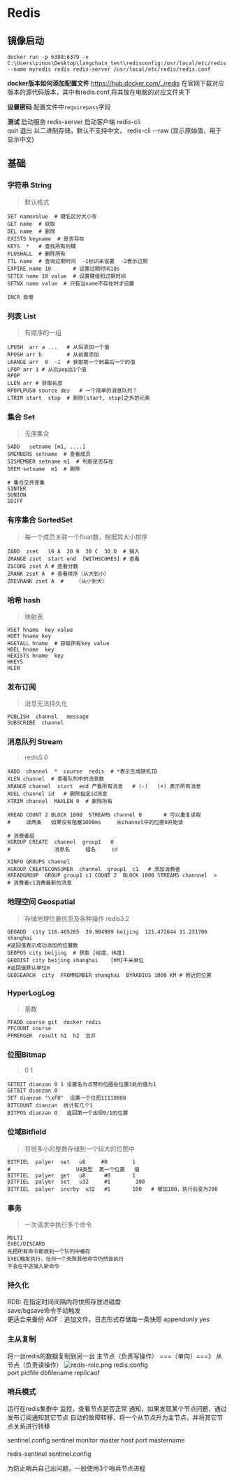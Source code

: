 # Redis

## 镜像启动

```shell
docker run -p 6380:6379 -v C:\Users\pinus\Desktop\langchain_test\redisconfig:/usr/local/etc/redis --name myredis redis redis-server /usr/local/etc/redis/redis.conf
```

**docker版本如何添加配置文件**
https://hub.docker.com/_/redis
在官网下载对应版本的源代码版本，其中有redis.conf,将其放在电脑的对应文件夹下

**设置密码**
配置文件中`requirepass`字段

**测试**
启动服务 redis-server
启动客户端 redis-cli  
quit 退出
以二进制存储，默认不支持中文， redis-cli  --raw (显示原始值，用于显示中文)


## 基础

### 字符串 String
> 默认格式
```shell
SET namevalue  # 键名区分大小写   
GET name  # 获取
DEL name  # 删除
EXISTS keyname  # 是否存在
KEYS  *   # 查找所有的键 
FLUSHALL  # 删除所有
TTL name  # 查询过期时间  -1标识未设置  -2表示过期
EXPIRE name 10       # 设置过期时间10s
SETEX name 10 value  # 设置键值和过期时间
SETNX name value  # 只有当name不存在时才设置

INCR 自增
```

### 列表 List
> 有顺序的一组
```shell
LPUSH  arr a ...   # 从后添加一个值
RPUSH arr b        # 从前面添加
LRANGE arr  0  -1  # 获取第一个到最后一个的值
LPOP arr 1 # 从后pop出1个值
RPOP 
LLEN arr # 获取长度
RPOPLPUSH source des   # 一个简单的消息队列？
LTRIM start  stop  # 删除[start, stop]之外的元素

```

### 集合 Set
> 无序集合
```shell
SADD   setname [m1, ....]
SMEMBERS setname  # 查看成员
SISMEMBER setname m1  # 判断是否存在
SREM setname  m1  # 删除

# 集合交并差集
SINTER
SUNION
SDIFF
```

### 有序集合 SortedSet
> 每一个成员关联一个float数，根据其大小排序
```shell
ZADD  zset   10 A  20 B  30 C  30 D  # 插入
ZRANGE zset  start end  [WITHSCORES] # 查看
ZSCORE zset A # 查看分数
ZRANK zset A  # 查看排序（从大到小）
ZREVRANK zset A  #    （从小到大）
```

### 哈希 hash
> 映射表
```shell
HSET hname  key value
HGET hname key
HGETALL hname  # 获取所有key value
HDEL hname  key  
HEXISTS hname  key
HKEYS
HLEN    
```

### 发布订阅
> 消息无法持久化
```shell
PUBLISH  channel   message
SUBSCRIBE  channel
```

### 消息队列 Stream    
> redis5.0
```shell
XADD  channel  *  course  redis  # *表示生成随机ID
XLEN channel  # 查看队列中的消息数
XRANGE channel  start  end 产看所有消息   # (-)   (+) 表示所有消息
XDEL channel id   # 删除指定id消息
XTRIM channel  MAXLEN 0  # 删除所有

XREAD COUNT 2 BLOCK 1000  STREAMS channel 0       # 可以重复读取
#     读两条   如果没有阻塞1000ms     从channel中的位置0开始读

# 消费者组
XGROUP CREATE  channel  group1   0
#              消息名     组名     id

XINFO GROUPS channel
XGROUP CREATECONSUMER  channel  group1  c1   # 添加消费者
XREADGROUP  GROUP group1 c1 COUNT 2  BLOCK 1000 STREAMS channnel  > 
# 消费者c1消费最新的消息
```

### 地理空间 Geospatial   
> 存储地理位置信息及各种操作 redis3.2
```shell
GEOADD  city 116.405285  39.904989 beijing  121.472644 31.231706 shanghai
#返回值表示成功添加的位置数
GEOPOS city beijing  # 获取 [经度，纬度]
GEODIST city beijing shanghai    [KM]千米单位
#返回值默认单位m
GEOSEARCH  city  FROMMEMBER shanghai  BYRADIUS 1000 KM # 附近的位置
```

### HyperLogLog
> 基数
```shell
PFADD course git  docker redis 
PFCOUNT course
PFMERGER  result h1  h2  合并
```

### 位图Bitmap
> 0 1
```shell
SETBIT dianzan 0 1 设置名为点赞的位图在位置1处的值为1
GETBIT dianzan 0  
SET dianzan "\xF0"  设置一个位图11110000
BITCOUNT dianzan  统计有几个1
BITPOS dianzan 0   返回第一个出现0/1的位置
```

### 位域Bitfield
> 将很多小的整数存储到一个较大的位图中
```shell
BITFIEL  palyer  set   u8     #0        1
#                     U8类型  第一个位置   值
BITFIEL  palyer  get   u8      #0       1
BITFIEL  palyer  set   u32     #1        100
BITFIEL  palyer  incrby  u32   #1       100   # 增加100，执行后变为200
```

### 事务
> 一次请求中执行多个命令
```shell
MULTI
EXEC/DISCARD
先把所有命令都放到一个队列中缓存
EXEC触发执行，任何一个失败其他命令仍然会执行
不会在中途插入新命令
```

### 持久化
RDB: 在指定时间间隔内将快照存放进磁盘    
save/bgsave命令手动触发   
更适合来备份
AOF：追加文件，日志形式存储每一条快照
appendonly yes

### 主从复制
将一台redis的数据复制到另一台
主节点（负责写操作）   ===（单向）===》  从节点（负责读操作）
![redis-role.png](配置方式tips)
redis.config     
    port
    pidfile
    dbfilename
    replicaof  

### 哨兵模式

运行在redis集群中
监控，查看节点是否正常
通知，如果发现某个节点问题，通过发布订阅通知其它节点
自动的故障转移，将一个从节点升为主节点，并将其它节点关系进行转移

sentinel.config
sentinel monitor master host  port  mastername

redis-sentinel  sentinel.config

为防止哨兵自己出问题，一般使用3个哨兵节点进程
 